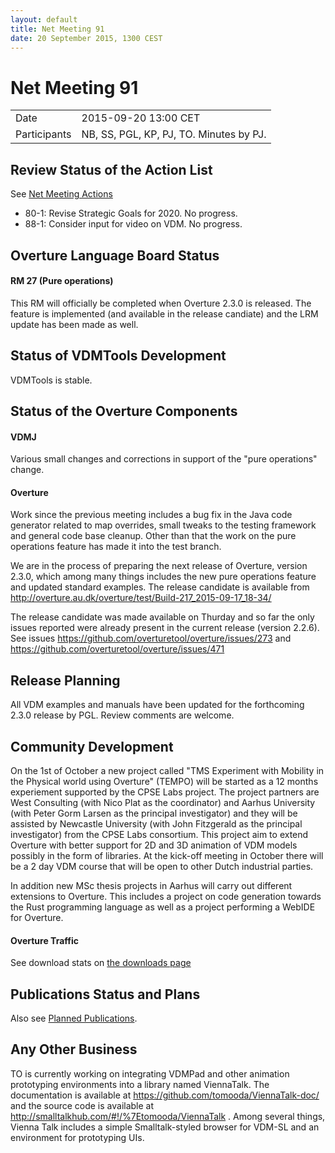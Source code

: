 ```yaml
---
layout: default
title: Net Meeting 91
date: 20 September 2015, 1300 CEST
---
```


<script src="https://code.jquery.com/jquery-1.11.1.min.js">
</script>
<script src="/javascripts/edit.js"></script>
<script>setEditButonNm();</script>

# Net Meeting 91

|||
|---|---|
| Date | 2015-09-20 13:00 CET |
| Participants | NB, SS, PGL, KP, PJ, TO.  Minutes by PJ. |


## Review Status of the Action List

See [Net Meeting Actions](https://github.com/overturetool/overturetool.github.io/issues?q=is%3Aopen+is%3Aissue+label%3A%22action+net-meeting%22)

* 80-1: Revise Strategic Goals for 2020. No progress.
* 88-1: Consider input for video on VDM. No progress.

## Overture Language Board Status

#### RM 27 (Pure operations)

This RM will officially be completed when Overture 2.3.0 is released. The feature is implemented (and available in the release candiate) and the LRM update has been made as well.


## Status of VDMTools Development

VDMTools is stable.

##  Status of the Overture Components

#### VDMJ

Various small changes and corrections in support of the "pure operations" change.

#### Overture

Work since the previous meeting includes a bug fix in the Java code generator related to map overrides, small tweaks to the testing framework and general code base cleanup. Other than that the work on the pure operations feature has made it into the test branch.

We are in the process of preparing the next release of Overture, version 2.3.0, which among many things includes the new pure operations feature and updated standard examples. The release candidate is available from http://overture.au.dk/overture/test/Build-217_2015-09-17_18-34/

The release candidate was made available on Thurday and so far the only issues reported were already present in the current release (version 2.2.6). See issues https://github.com/overturetool/overture/issues/273 and https://github.com/overturetool/overture/issues/471 

##  Release Planning

All VDM examples and manuals have been updated for the forthcoming 2.3.0 release by PGL. Review comments are welcome.


##  Community Development

On the 1st of October a new project called "TMS Experiment with Mobility in the Physical world using Overture" (TEMPO) will be started as a 12 months experiement supported by the CPSE Labs project. The project partners are West Consulting (with Nico Plat as the coordinator) and Aarhus University (with Peter Gorm Larsen as the principal investigator) and they will be assisted by Newcastle University (with John Fitzgerald as the principal investigator) from the CPSE Labs consortium. This project aim to extend Overture with better support for 2D and 3D animation of VDM models possibly in the form of libraries. At the kick-off meeting in October there will be a 2 day VDM course that will be open to other Dutch industrial parties.

In addition new MSc thesis projects in Aarhus will carry out different extensions to Overture. This includes a project on code generation towards the Rust programming language as well as a project performing a WebIDE for Overture.

#### Overture Traffic

See download stats on [the downloads page](https://overturetool.org/download/)

##  Publications Status and Plans

Also see [Planned Publications](https://overturetool.org/publications/PlannedPublications.html).

##  Any Other Business

TO is currently working on integrating VDMPad and other animation prototyping environments into a library named ViennaTalk. The documentation is available at https://github.com/tomooda/ViennaTalk-doc/ and the source code is available at http://smalltalkhub.com/#!/%7Etomooda/ViennaTalk  . Among several things, Vienna Talk includes a simple Smalltalk-styled browser for VDM-SL and an environment for prototyping UIs.

<div id="edit_page_div"></div>
